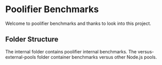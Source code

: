 # Poolifier Benchmarks

Welcome to poolifier benchmarks and thanks to look into this project.

## Folder Structure

The internal folder contains poolifier internal benchmarks.
The versus-external-pools folder container benchmarks versus other Node.js pools.
